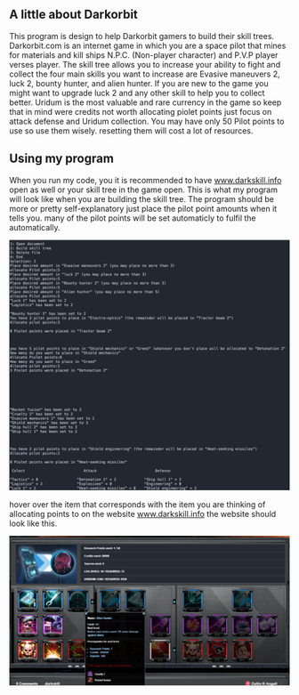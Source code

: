 ## A little about Darkorbit 
This program is design to help Darkorbit gamers to build their skill trees. Darkorbit.com is an internet game in which you are a space pilot that mines for materials and kill ships N.P.C. (Non-player character) and P.V.P player verses player. The skill tree allows you to increase your ability to fight and collect the four main skills you want to increase are Evasive maneuvers 2, luck 2, bounty hunter, and alien hunter. If you are new to the game you might want to upgrade luck 2 and any other skill to help you to collect better. Uridum is the most valuable and rare currency in the game so keep that in mind were credits not worth allocating piolet points just focus on attack defense and Uridum collection. You may have only 50 Pilot points to use so use them wisely. resetting them will cost a lot of resources. 

## Using my program
When you run my code, you it is recommended to have www.darkskill.info open as well or your skill tree in the game open. This is what my program will look like when you are building the skill tree. The program should be more or pretty self-explanatory just place the pilot point amounts when it tells you. many of the pilot points will be set automaticly to fulfil the automatically.

![](images/code.png)

hover over the item that corresponds with the item you are thinking of allocating points to on the website www.darkskill.info the website should look like this.

![](images/darkskill.png)

